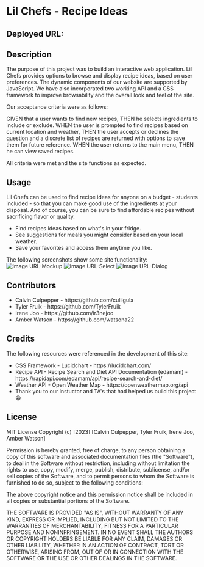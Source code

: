 # Lil Chefs - Recipe Ideas

## Deployed URL:

## Description

The purpose of this project was to build an interactive web application. Lil Chefs provides options to browse and display recipe ideas, based on user preferences. The dynamic components of our website are supported by JavaScript. We have also incorporated two working API and a CSS framework to improve browsability and the overall look and feel of the site.

Our acceptance criteria were as follows: 

GIVEN that a user wants to find new recipes,
THEN he selects ingredients to include or exclude.
WHEN the user is prompted to find recipes based on current location and weather,
THEN the user accepts or declines the question and a discrete list of recipes are returned with options to save them for future reference. 
WHEN the user returns to the main menu,
THEN he can view saved recipes.

All criteria were met and the site functions as expected. 

## Usage

Lil Chefs can be used to find recipe ideas for anyone on a budget - students included - so that you can make good use of the ingredients at your disposal. And of course, you can be sure to find affordable recipes without sacrificing flavor or quality.

<ul>
<li>Find recipes ideas based on what's in your fridge.</li>
<li>See suggestions for meals you might consider based on your local weather.</li> 
<li>Save your favorites and access them anytime you like.</li>
</ul>

The following screenshots show some site functionality:
    ![Image URL-Mockup](https://github.com/culligula/project-1-lil-chefs/blob/dev/assets/Images/Lil-Chefs-Mockup.png)
    ![Image URL-Select](https://github.com/culligula/project-1-lil-chefs/blob/dev/assets/Images/Lil-Chef-Selections.png)
    ![Image URL-Dialog](https://github.com/culligula/project-1-lil-chefs/blob/dev/assets/Images/Lil-Chef-Location-popup.png)
    
    

## Contributors

<ul>
<li>Calvin Culpepper - https://github.com/culligula</li>
<li>Tyler Fruik - https://github.com/TylerFruik</li>
<li>Irene Joo - https://github.com/ir3nejoo</li>
<li>Amber Watson - https://github.com/watsona22</li>
</ul>

## Credits

The following resources were referenced in the development of this site:

<ul>
<li>CSS Framework - Lucidchart - https://lucidchart.com/</li>
<li>Recipe API - Recipe Search and Diet API Documentation (edamam) - https://rapidapi.com/edamam/api/recipe-search-and-diet/</li>
<li>Weather API - Open Weather Map - https://openweathermap.org/api</li>
<li>Thank you to our instuctor and TA's that had helped us build this project 😁</li>
</ul>

## License

MIT License
Copyright (c) [2023] [Calvin Culpepper, Tyler Fruik, Irene Joo, Amber Watson]

Permission is hereby granted, free of charge, to any person obtaining a copy of this software and associated documentation files (the "Software"), to deal in the Software without restriction, including without limitation the rights to use, copy, modify, merge, publish, distribute, sublicense, and/or sell copies of the Software, and to permit persons to whom the Software is furnished to do so, subject to the following conditions:

The above copyright notice and this permission notice shall be included in all copies or substantial portions of the Software.

THE SOFTWARE IS PROVIDED "AS IS", WITHOUT WARRANTY OF ANY KIND, EXPRESS OR IMPLIED, INCLUDING BUT NOT LIMITED TO THE WARRANTIES OF MERCHANTABILITY, FITNESS FOR A PARTICULAR PURPOSE AND NONINFRINGEMENT. IN NO EVENT SHALL THE AUTHORS OR COPYRIGHT HOLDERS BE LIABLE FOR ANY CLAIM, DAMAGES OR OTHER LIABILITY, WHETHER IN AN ACTION OF CONTRACT, TORT OR OTHERWISE, ARISING FROM, OUT OF OR IN CONNECTION WITH THE SOFTWARE OR THE USE OR OTHER DEALINGS IN THE SOFTWARE.


